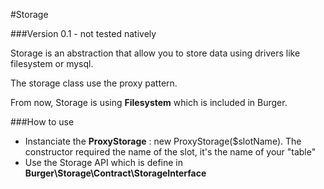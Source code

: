 #Storage

###Version 0.1 - not tested natively

Storage is an abstraction that allow you to store data using drivers like filesystem or mysql.

The storage class use the proxy pattern.

From now, Storage is using **Filesystem** which is included in Burger.

###How to use

- Instanciate the **ProxyStorage** : new ProxyStorage($slotName). The constructor required the name of the slot, it's the name of your "table"
- Use the Storage API which is define in **Burger\Storage\Contract\StorageInterface**




